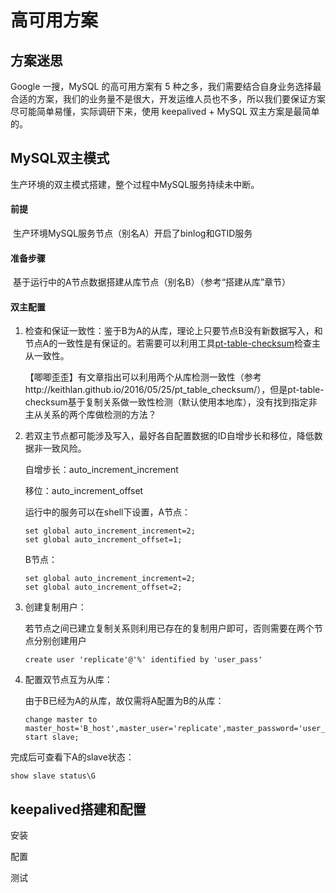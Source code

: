 # 高可用方案

## 方案迷思
Google 一搜，MySQL 的高可用方案有 5 种之多，我们需要结合自身业务选择最合适的方案，我们的业务量不是很大，开发运维人员也不多，所以我们要保证方案尽可能简单易懂，实际调研下来，使用 keepalived + MySQL 双主方案是最简单的。



## MySQL双主模式

生产环境的双主模式搭建，整个过程中MySQL服务持续未中断。

#### 前提

​	生产环境MySQL服务节点（别名A）开启了binlog和GTID服务

#### 准备步骤

​	基于运行中的A节点数据搭建从库节点（别名B）（参考“搭建从库”章节）

#### 双主配置

1. 检查和保证一致性：鉴于B为A的从库，理论上只要节点B没有新数据写入，和节点A的一致性是有保证的。若需要可以利用工具[pt-table-checksum](https://www.percona.com/doc/percona-toolkit/LATEST/pt-table-checksum.html)检查主从一致性。

   【唧唧歪歪】有文章指出可以利用两个从库检测一致性（参考http://keithlan.github.io/2016/05/25/pt_table_checksum/），但是pt-table-checksum基于复制关系做一致性检测（默认使用本地库），没有找到指定非主从关系的两个库做检测的方法？

2. 若双主节点都可能涉及写入，最好各自配置数据的ID自增步长和移位，降低数据非一致风险。

   自增步长：auto_increment_increment

   移位：auto_increment_offset

   运行中的服务可以在shell下设置，A节点：

   ```
   set global auto_increment_increment=2;
   set global auto_increment_offset=1;
   ```

   B节点：

   ```
   set global auto_increment_increment=2;
   set global auto_increment_offset=2;
   ```

3. 创建复制用户：

   若节点之间已建立复制关系则利用已存在的复制用户即可，否则需要在两个节点分别创建用户

   ```
   create user 'replicate'@'%' identified by 'user_pass'
   ```

4. 配置双节点互为从库：

   由于B已经为A的从库，故仅需将A配置为B的从库：

   ```
   change master to master_host='B_host',master_user='replicate',master_password='user_pass',master_auto_position=1;
   start slave;
   ```

完成后可查看下A的slave状态：

```
show slave status\G
```



## keepalived搭建和配置

安装

配置

测试